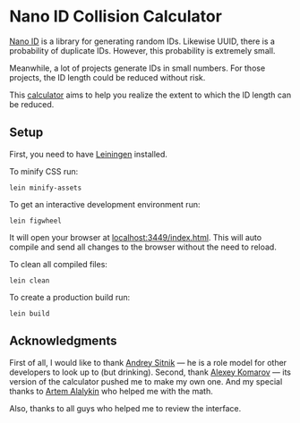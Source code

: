 # Nano ID Collision Calculator

[Nano ID](https://github.com/ai/nanoid) is a library for generating random IDs. Likewise UUID, there is a probability of duplicate IDs. However, this probability is extremely small.

Meanwhile, a lot of projects generate IDs in small numbers. For those projects, the ID length could be reduced without risk.

This [calculator](https://zelark.github.io/nano-id-cc/) aims to help you realize the extent to which the ID length can be reduced.

## Setup
First, you need to have [Leiningen](https://leiningen.org/) installed.

To minify CSS run:

    lein minify-assets

To get an interactive development environment run:

    lein figwheel

It will open your browser at [localhost:3449/index.html](http://localhost:3449/index.html).
This will auto compile and send all changes to the browser without the
need to reload.

To clean all compiled files:

    lein clean

To create a production build run:

    lein build

## Acknowledgments

First of all, I would like to thank [Andrey Sitnik](https://github.com/ai) — he is a role model for other developers to look up to (but drinking). Second, thank [Alexey Komarov](https://github.com/alex7kom) — its version of the calculator pushed me to make my own one. And my special thanks to [Artem Alalykin](https://github.com/ArtyomAN) who helped me with the math.

Also, thanks to all guys who helped me to review the interface.
